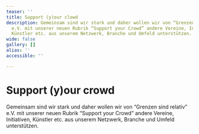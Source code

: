 ```yaml
---
teaser: ''
title: Support (y)our clowd
description: Gemeinsam sind wir stark und daher wollen wir von “Grenzen sind relativ”
  e.V. mit unserer neuen Rubrik “Support your Crowd” andere Vereine, Initiativen,
  Künstler etc. aus unserem Netzwerk, Branche und Umfeld unterstützen.
wide: false
gallery: []
alias: ''
accessible: ''

---
```

# Support (y)our crowd

Gemeinsam sind wir stark und daher wollen wir von “Grenzen sind relativ” e.V. mit unserer neuen Rubrik “Support your Crowd” andere Vereine, Initiativen, Künstler etc. aus unserem Netzwerk, Branche und Umfeld unterstützen.

<slideshow :max="2" name="gsr-medienportal-support-your-crowd"></slideshow> 